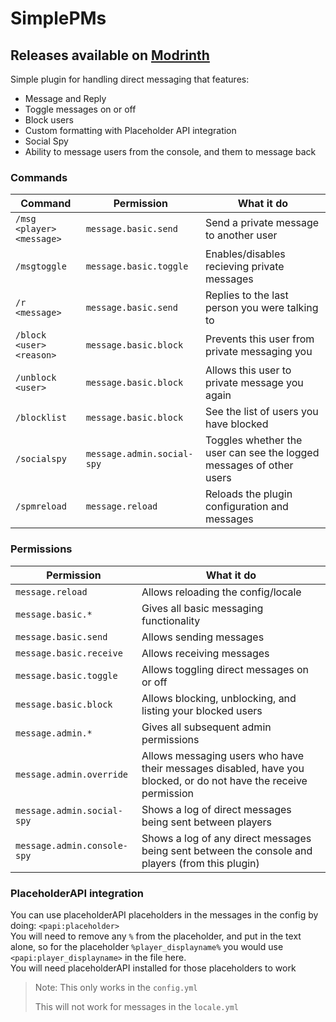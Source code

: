 # SimplePMs

## Releases available on [Modrinth](https://modrinth.com/plugin/simplepms)

Simple plugin for handling direct messaging that features:
- Message and Reply
- Toggle messages on or off
- Block users
- Custom formatting with Placeholder API integration
- Social Spy
- Ability to message users from the console, and them to message back

### Commands

| Command                   | Permission                 | What it do                                                          |
|---------------------------|----------------------------|---------------------------------------------------------------------|
| `/msg <player> <message>` | `message.basic.send`       | Send a private message to another user                              |
| `/msgtoggle`              | `message.basic.toggle`     | Enables/disables recieving private messages                         |
| `/r <message>`            | `message.basic.send`       | Replies to the last person you were talking to                      |
| `/block <user> <reason>`  | `message.basic.block`      | Prevents this user from private messaging you                       |
| `/unblock <user>`         | `message.basic.block`      | Allows this user to private message you again                       |
| `/blocklist`              | `message.basic.block`      | See the list of users you have blocked                              |
| `/socialspy`              | `message.admin.social-spy` | Toggles whether the user can see the logged messages of other users |
| `/spmreload`              | `message.reload`           | Reloads the plugin configuration and messages                       |

### Permissions

| Permission                  | What it do                                                                                                       |
|-----------------------------|------------------------------------------------------------------------------------------------------------------|
| `message.reload`            | Allows reloading the config/locale                                                                               |
| `message.basic.*`           | Gives all basic messaging functionality                                                                          |
| `message.basic.send`        | Allows sending messages                                                                                          |
| `message.basic.receive`     | Allows receiving messages                                                                                        |
| `message.basic.toggle`      | Allows toggling direct messages on or off                                                                        |
| `message.basic.block`       | Allows blocking, unblocking, and listing your blocked users                                                      |
| `message.admin.*`           | Gives all subsequent admin permissions                                                                           |
| `message.admin.override`    | Allows messaging users who have their messages disabled, have you blocked, or do not have the receive permission |
| `message.admin.social-spy`  | Shows a log of direct messages being sent between players                                                        |
| `message.admin.console-spy` | Shows a log of any direct messages being sent between the console and players (from this plugin)                 |

### PlaceholderAPI integration

You can use placeholderAPI placeholders in the messages in the config by doing: `<papi:placeholder>`
<br>You will need to remove any `%` from the placeholder, and put in the text alone, so for the placeholder
`%player_displayname%` you would use `<papi:player_displayname>` in the file here.
<br>You will need placeholderAPI installed for those placeholders to work

> Note: This only works in the `config.yml`
> 
> This will not work for messages in the `locale.yml`